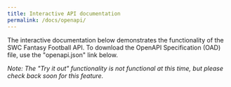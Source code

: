```yaml
---
title: Interactive API documentation
permalink: /docs/openapi/
---
```

The interactive documentation below demonstrates the functionality of the SWC Fantasy Football API. To download the OpenAPI Specification (OAD) file, use the "openapi.json" link below.

_Note: The "Try it out" functionality is not functional at this time, but please check back soon for this feature._

<style type="text/css" rel="stylesheet">
.swagger-ui pre {
    background-color: transparent;
    border: none;
}

</style>

<div id="swagger-ui" class="intrinsic-container"></div>
<script src="https://unpkg.com/swagger-ui-dist@5.10.0/swagger-ui-bundle.js" crossorigin></script>
<script>
  window.onload = () => {
    window.ui = SwaggerUIBundle({
      url: '/sample-dev-portal/openapi2.json',
      dom_id: '#swagger-ui',
    });
  };
</script>
